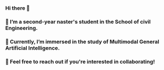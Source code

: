 ### Hi there 👋
### 🔭 I’m a second-year naster's student in the School of civil Engineering.
### 🌱 Currently, I’m immersed in the study of Multimodal General Artificial Intelligence.
### 👯 Feel free to reach out if you're interested in collaborating!


<!--
**HubingLion/HubingLion** is a ✨ _special_ ✨ repository because its `README.md` (this file) appears on your GitHub profile.

Here are some ideas to get you started:

- 🔭 I’m currently working on Southeast University
- 🌱 I’m currently learning Multimodal General Artificial Intelligence
- 👯 I’m looking to collaborate on Multimodal General Artificial Intelligence
- 🤔 I’m looking for help with ...
- 💬 Ask me about ...
- 📫 How to reach me: ...
- 😄 Pronouns: ...
- ⚡ Fun fact: ...
-->

